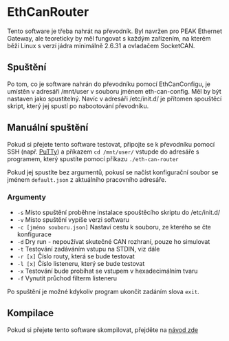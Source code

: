 # EthCanRouter
Tento software je třeba nahrát na převodník. Byl navržen pro PEAK Ethernet Gateway, ale teoreticky by měl fungovat s každým zařízením, na kterém běží Linux s verzí jádra minimálně 2.6.31 a ovladačem SocketCAN.

## Spuštění
Po tom, co je software nahrán do převodníku pomocí EthCanConfigu, je umístěn v adresáři /mnt/user v souboru jménem eth-can-config. Měl by být nastaven jako spustitelný. Navíc v adresáři /etc/init.d/ je přítomen spouštěcí skript, který jej spustí po nabootování převodníku.

## Manuální spuštění
Pokud si přejete tento software testovat, připojte se k převodníku pomocí SSH (např. [PuTTy](https://www.putty.org/)) a příkazem `cd /mnt/user/` vstupde do adresáře s programem, který spustíte pomocí příkazu `./eth-can-router`

Pokud jej spustíte bez argumentů, pokusí se načíst konfigurační soubor se jménem `default.json` z aktuálního pracovního adresáře.
### Argumenty
- `-s` Místo spuštění proběhne instalace spouštěcího skriptu do /etc/init.d/
- `-v` Místo spuštění vypíše verzi softwaru
- `-c [jméno souboru.json]` Nastaví cestu k souboru, ze kterého se čte konfigurace 
- `-d` Dry run - nepoužívat skutečné CAN rozhraní, pouze ho simulovat
- `-t` Testování zadáváním vstupu na STDIN, viz dále
- `-r [x]` Číslo routy, která se bude testovat
- `-l [x]` Číslo listeneru, který se bude testovat  
- `-x` Testování bude probíhat se vstupem v hexadecimálním tvaru
- `-f` Vynutit průchod filterm listeneru

Po spuštění je možné kdykoliv program ukončit zadáním slova `exit`.

## Kompilace
Pokud si přejete tento software skompilovat, přejděte na [návod zde](Compilation.md)